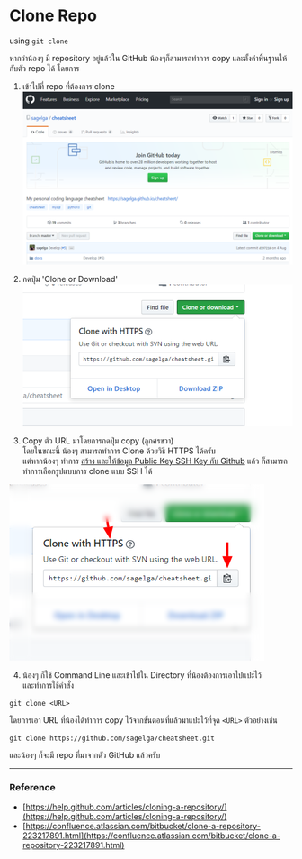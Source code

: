 # Clone Repo
using `git clone`

หากว่าน้องๆ มี repository อยู่แล้วใน GitHub น้องๆก็สามารถทำการ copy และตั้งค่าพิ้นฐานให้กับตัว repo ได้ โดยการ

1. เข้าไปที่ repo ที่ต้องการ clone
![](CloneRepo/img/CloneRepo-Step1.png)

2. กดปุ่ม 'Clone or Download'
![](CloneRepo/img/CloneRepo-Step2.png)

3. Copy ตัว URL มาโดยการกดปุ่ม copy (ลูกศรขวา)<br>
โดยในขณะนี้ น้องๆ สามารถทำการ Clone ด้วยวิธี HTTPS ได้ครับ<br>
แต่หากน้องๆ ทำการ [สร้าง และให้ข้อมูล Public Key SSH Key กับ Github](https://help.github.com/articles/connecting-to-github-with-ssh/) แล้ว ก็สามารถทำการเลือกรูปแบบการ clone แบบ SSH ได้

![](CloneRepo/img/CloneRepo-Step3.png)

4. น้องๆ ก็ใช้ Command Line และเข้าไปใน Directory ที่น้องต้องการเอาไปแปะไว้<br>
และทำการใช้คำสั่ง
```
git clone <URL>
```

โดยการเอา URL ที่น้องได้ทำการ copy ไว้จากขั้นตอนที่แล้วมาแปะไว้ที่จุด `<URL>` ตัวอย่างเช่น
```
git clone https://github.com/sagelga/cheatsheet.git
```

และน้องๆ ก็จะมี repo ที่มาจากตัว GitHub แล้วครับ

---

### Reference
- [https://help.github.com/articles/cloning-a-repository/](https://help.github.com/articles/cloning-a-repository/)
- [https://confluence.atlassian.com/bitbucket/clone-a-repository-223217891.html](https://confluence.atlassian.com/bitbucket/clone-a-repository-223217891.html)